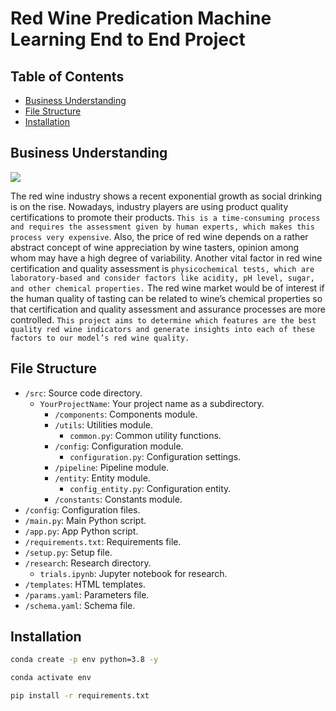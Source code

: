 # Red Wine Predication Machine Learning End to End Project 

## Table of Contents

- [Business Understanding](#BusinessUnderstanding)
- [File Structure](#file-structure)
- [Installation](#installation)


## Business Understanding

![](https://hips.hearstapps.com/hmg-prod.s3.amazonaws.com/images/delicious-red-wine-royalty-free-image-1585590768.jpg?resize=768:*)

The red wine industry shows a recent exponential growth as social drinking is on the rise. Nowadays, industry players are using product quality certifications to promote their products. `This is a time-consuming process and requires the assessment given by human experts, which makes this process very expensive`. Also, the price of red wine depends on a rather abstract concept of wine appreciation by wine tasters, opinion among whom may have a high degree of variability. Another vital factor in red wine certification and quality assessment is `physicochemical tests, which are laboratory-based and consider factors like acidity, pH level, sugar, and other chemical properties.` The red wine market would be of interest if the human quality of tasting can be related to wine’s chemical properties so that certification and quality assessment and assurance processes are more controlled. `This project aims to determine which features are the best quality red wine indicators and generate insights into each of these factors to our model’s red wine quality.` 

## File Structure


- `/src`: Source code directory.
  - `YourProjectName`: Your project name as a subdirectory.
    - `/components`: Components module.
    - `/utils`: Utilities module.
      - `common.py`: Common utility functions.
    - `/config`: Configuration module.
      - `configuration.py`: Configuration settings.
    - `/pipeline`: Pipeline module.
    - `/entity`: Entity module.
      - `config_entity.py`: Configuration entity.
    - `/constants`: Constants module.
- `/config`: Configuration files.
- `/main.py`: Main Python script.
- `/app.py`: App Python script.
- `/requirements.txt`: Requirements file.
- `/setup.py`: Setup file.
- `/research`: Research directory.
  - `trials.ipynb`: Jupyter notebook for research.
- `/templates`: HTML templates.
- `/params.yaml`: Parameters file.
- `/schema.yaml`: Schema file.


## Installation

```bash
conda create -p env python=3.8 -y 
```
```bash
conda activate env  
```

```bash
pip install -r requirements.txt
```

